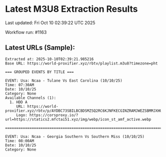 # Latest M3U8 Extraction Results

Last updated: Fri Oct 10 02:39:22 UTC 2025

Workflow run: #1163

## Latest URLs (Sample):
```
Extracted at: 2025-10-10T02:39:21.985216
Base URL: https://world-proxifier.xyz/rbtv/playlist.m3u8?timezone=pht

=== GROUPED EVENTS BY TITLE ===

EVENT: Usa: Ncaa - Tulane Vs East Carolina (10/10/25)
Time: 07:30AM
Date: 10/10/25
Category: None
Available Channels (1):
  1. HDD A
     URL: https://world-proxifier.xyz/rbtv/p/AYDBC73SBILBCBDSMZSQ2RC6KJNFKECGINZRAMJWEZSBMMJXHUTSYN2QCIMR4EAJCANHS5LGMV4G45LCOVRHU5DKAYJBSHQQAIDQEZTNME/index.m3u8
     Logo: https://corsproxy.io/?url=https://statics2.mfctai51.xyz/img/webp/icon_st_amf_active.webp

================================================================================

EVENT: Usa: Ncaa - Georgia Southern Vs Southern Miss (10/10/25)
Time: 08:00AM
Date: 10/10/25
Category: None
```
